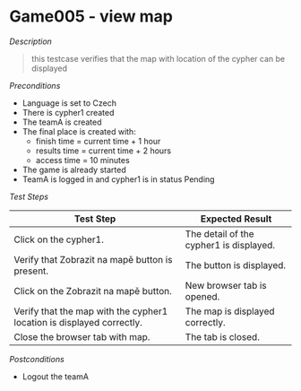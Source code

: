 # Game005 - view map

*Description*
>this testcase verifies that the map with location of the cypher can be displayed

*Preconditions*
* Language is set to Czech
* There is cypher1 created
* The teamA is created
* The final place is created with:
    * finish time = current time + 1 hour
    * results time = current time + 2 hours
    * access time = 10 minutes
* The game is already started
* TeamA is logged in and cypher1 is in status Pending

*Test Steps*

|Test Step|Expected Result|
|---------|---------------|
|Click on the cypher1.|The detail of the cypher1 is displayed.|
|Verify that Zobrazit na mapě button is present.|The button is displayed.|
|Click on the Zobrazit na mapě button.|New browser tab is opened.|
|Verify that the map with the cypher1 location is displayed correctly.|The map is displayed correctly.|
|Close the browser tab with map.|The tab is closed.|

*Postconditions*
* Logout the teamA